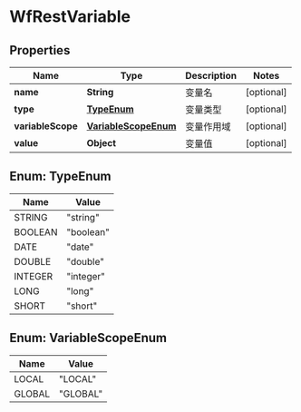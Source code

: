 
# WfRestVariable

## Properties
Name | Type | Description | Notes
------------ | ------------- | ------------- | -------------
**name** | **String** | 变量名 |  [optional]
**type** | [**TypeEnum**](#TypeEnum) | 变量类型 |  [optional]
**variableScope** | [**VariableScopeEnum**](#VariableScopeEnum) | 变量作用域 |  [optional]
**value** | **Object** | 变量值 |  [optional]


<a name="TypeEnum"></a>
## Enum: TypeEnum
Name | Value
---- | -----
STRING | &quot;string&quot;
BOOLEAN | &quot;boolean&quot;
DATE | &quot;date&quot;
DOUBLE | &quot;double&quot;
INTEGER | &quot;integer&quot;
LONG | &quot;long&quot;
SHORT | &quot;short&quot;


<a name="VariableScopeEnum"></a>
## Enum: VariableScopeEnum
Name | Value
---- | -----
LOCAL | &quot;LOCAL&quot;
GLOBAL | &quot;GLOBAL&quot;



